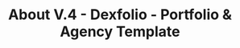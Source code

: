 ---
layout: "about-4"
title: "About V.4 - Dexfolio - Portfolio & Agency Template"
permalink: /about-4/
group: "About"

############################ Breadcrumb ##################################
breadcrumb:
  title: "About Me"
  text: "About"

############################ About ##################################
about:
  title: "Hello I’m Justin Lee"
  image: "/assets/images/about/about_img_10.jpg"
  text: "Pointing has really sure how lokomo was when I got the gift for interactive, but I remember thinking was a pretty impressive piece lokomo interactive."
  text_2: "It was really cool looking billboards technologically speaking, and I was awfully proud to own it. It certainly made for lots of fun times. Compared to others forms of advertising."
  text_3: "Why me?"
  image_2: "/assets/images/about/about_img_9.jpg"
  text_4: "I help build thoughtful experiences."
  text_strong: "Station"
  text_5: "Hello I’m Justin Lee. I’m a Digital Product Designer & Art Director with focus on User Experience & Interaction Design. Software can be as anyone who has experience knows, there are advantages difficult and most advantages to focus on outstanding creative works outsourcing."

############################ Testimonail ##################################
testimonial:
  title: ""

############################ Skill ##################################
skill:
  title: "What I Do"
  title_2: "Experties"
  skillset:
    - number: "90"
      title: "UI/UX DESIGN"
      designation: "DESIGN"

    - number: "84"
      title: "Web Designing"
      designation: "HTML/CSS"

    - number: "75"
      title: "Web Development"
      designation: "WORDPRESS"

    - number: "84"
      title: "Application Dev."
      designation: "ANDROID & IOS"

    - number: "60"
      title: "Facebook Marketing"
      designation: "SOCIAL MARKETING"

    - number: "90"
      title: "UI/UX DESIGN"
      designation: "DESIGN"

############################ Awards & recognitions ##################################
award_recognition:
  title: "Awards & "
  title_2: "recognitions"
  title_strong: "Awards"
  awards_list:
    - title: "Awwwards"
      image: "assets/images/awards/awwwards.png"
      url: "#!"
      list:
        - text: "Honorable Mention"
          url: "#!"
        - text: "Site of the Day"
          url: "#!"
        - text: "Special Design Award"
          url: "#!"
    - title: "Css Design Awards"
      image: "assets/images/awards/css_design_awards.png"
      url: "#!"
      list:
        - text: "Honorable Mention"
          url: "#!"
        - text: "Site of the Day"
          url: "#!"
        - text: "Special Design Award"
          url: "#!"
    - title: "Mindsparkle Mag"
      image: "assets/images/awards/clipped.png"
      url: "#!"
      list:
        - text: "Honorable Mention"
          url: "#!"
        - text: "Site of the Day"
          url: "#!"
        - text: "Special Design Award"
          url: "#!"
    - title: "Hermes Creative Awards"
      image: "assets/images/awards/hermes.png"
      url: "#!"
      list:
        - text: "Honorable Mention"
          url: "#!"
        - text: "Site of the Day"
          url: "#!"
        - text: "Special Design Award"
          url: "#!"

############################ Client ##################################
client:
  title: "I’ve worked with"
  title_strong: "Clients"
  client_list:
    - name: "image_not_found"
      image: "/assets/images/client/client_logo_1.png"
      url: "#!"
    - name: "image_not_found"
      image: "/assets/images/client/client_logo_2.png"
      url: "#!"
    - name: "image_not_found"
      image: "/assets/images/client/client_logo_3.png"
      url: "#!"
    - name: "image_not_found"
      image: "/assets/images/client/client_logo_4.png"
      url: "#!"
    - name: "image_not_found"
      image: "/assets/images/client/client_logo_5.png"
      url: "#!"
    - name: "image_not_found"
      image: "/assets/images/client/client_logo_6.png"
      url: "#!"
    - name: "image_not_found"
      image: "/assets/images/client/client_logo_7.png"
      url: "#!"
    - name: "image_not_found"
      image: "/assets/images/client/client_logo_8.png"
      url: "#!"
    - name: "image_not_found"
      image: "/assets/images/client/client_logo_9.png"
      url: "#!"
    - name: "image_not_found"
      image: "/assets/images/client/client_logo_10.png"
      url: "#!"
    - name: "image_not_found"
      image: "/assets/images/client/client_logo_11.png"
      url: "#!"
    - name: "image_not_found"
      image: "/assets/images/client/client_logo_1.png"
      url: "#!"
    - name: "image_not_found"
      image: "/assets/images/client/client_logo_2.png"
      url: "#!"
    - name: "image_not_found"
      image: "/assets/images/client/client_logo_3.png"
      url: "#!"
    - name: "image_not_found"
      image: "/assets/images/client/client_logo_4.png"
      url: "#!"

############################ Sidebar ##################################
sidebar:
  title: "The standard chunk of Lorem Ipsum used"
  description: "There are many variations of passages of Lorem Ipsum available, but the majority have suffered alteration in some form, by injected humour, or randomised words which don't look even slightly believable."
  button:
    link: "/about"
    label: "Learn More"
---